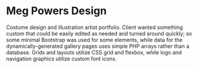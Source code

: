 # Meg Powers Design
Costume design and illustration artist portfolio. Client wanted something custom that could be easily edited as needed and turned around quickly; so some minimal Bootstrap was used for some elements, while data for the dynamically-generated gallery pages uses simple PHP arrays rather than a database. Grids and layouts utilize CSS grid and flexbox, while logo and navigation graphics utilize custom font icons.